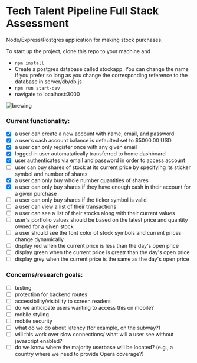 # Tech Talent Pipeline Full Stack Assessment
Node/Express/Postgres application for making stock purchases. 

To start up the project, clone this repo to your machine and 

- `npm install` 
- Create a postgres database called stockapp. You can change the name if you prefer so long as you change the corresponding reference to the database in server/db/db.js
- `npm run start-dev`
- navigate to localhost:3000

![brewing](https://media.giphy.com/media/aBtCn9gW091Ju/giphy.gif)

### Current functionality:
- [x] a user can create a new account with name, email, and  password
- [x] a user’s cash  account balance is defaulted set to $5000.00  USD
- [x] a user can only register once with any given email
- [x] logged in user automatatically transferred to home dashboard
- [x] user authenticates via  email and password in order to access account
- [ ] user can buy  shares of stock at its current price by specifying its sticker symbol and number of shares
- [x] a user can  only buy whole number quantities  of  shares
- [x] a user can only buy shares if they have enough cash in their account for a given purchase
- [ ] a user can only buy shares if the ticker symbol is valid
- [ ] a user can view a list of their transactions
- [ ] a user can see a list of their stocks along with their current values
- [ ] user's portfolio values should be based on the latest price and quantity owned for a given stock
- [ ] a user should see the font color of stock symbols and current prices change dynamically 
- [ ] display red when the current price is less than the day's open price
- [ ] display green when the current price is greatr than the day's open price
- [ ] display grey when the current price is the same as the day's open price

### Concerns/research goals:
- [ ] testing
- [ ] protection for backend routes
- [ ] accessibility/visibility to screen readers
- [ ] do we anticipate users wanting to access this on mobile? 
- [ ] mobile styling
- [ ] mobile security 
- [ ] what do we do about latency (for example, on the subway?)
- [ ] will this work over slow connections/ what will a user see without javascript enabled?
- [ ] do we know where the majority userbase will be located? (e.g., a country where we need to provide Opera coverage?)
